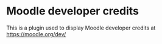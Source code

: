Moodle developer credits
========================

This is a plugin used to display Moodle developer credits at https://moodle.org/dev/
